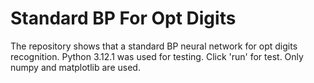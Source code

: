 # Standard BP For Opt Digits

The repository shows that a standard BP neural network for opt digits recognition.
Python 3.12.1 was used for testing.
Click 'run' for test.
Only numpy and matplotlib are used.
